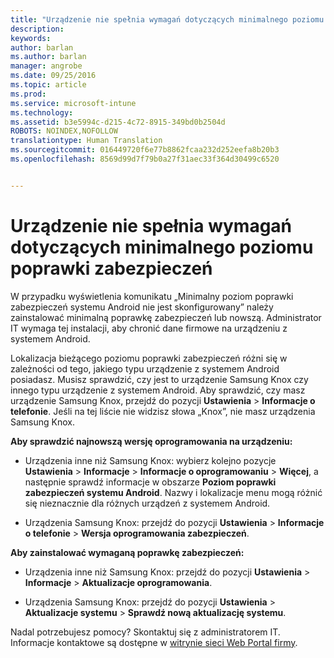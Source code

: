```yaml
---
title: "Urządzenie nie spełnia wymagań dotyczących minimalnego poziomu poprawki zabezpieczeń | Microsoft Intune"
description: 
keywords: 
author: barlan
ms.author: barlan
manager: angrobe
ms.date: 09/25/2016
ms.topic: article
ms.prod: 
ms.service: microsoft-intune
ms.technology: 
ms.assetid: b3e5994c-d215-4c72-8915-349bd0b2504d
ROBOTS: NOINDEX,NOFOLLOW
translationtype: Human Translation
ms.sourcegitcommit: 016449720f6e77b8862fcaa232d252eefa8b20b3
ms.openlocfilehash: 8569d99d7f79b0a27f31aec33f364d30499c6520


---
```


# Urządzenie nie spełnia wymagań dotyczących minimalnego poziomu poprawki zabezpieczeń

W przypadku wyświetlenia komunikatu „Minimalny poziom poprawki zabezpieczeń systemu Android nie jest skonfigurowany” należy zainstalować minimalną poprawkę zabezpieczeń lub nowszą. Administrator IT wymaga tej instalacji, aby chronić dane firmowe na urządzeniu z systemem Android.

Lokalizacja bieżącego poziomu poprawki zabezpieczeń różni się w zależności od tego, jakiego typu urządzenie z systemem Android posiadasz. Musisz sprawdzić, czy jest to urządzenie Samsung Knox czy innego typu urządzenie z systemem Android. Aby sprawdzić, czy masz urządzenie Samsung Knox, przejdź do pozycji **Ustawienia** > **Informacje o telefonie**. Jeśli na tej liście nie widzisz słowa „Knox”, nie masz urządzenia Samsung Knox.

**Aby sprawdzić najnowszą wersję oprogramowania na urządzeniu:**

- Urządzenia inne niż Samsung Knox: wybierz kolejno pozycje **Ustawienia** > **Informacje** > **Informacje o oprogramowaniu** > **Więcej**, a następnie sprawdź informacje w obszarze **Poziom poprawki zabezpieczeń systemu Android**. Nazwy i lokalizacje menu mogą różnić się nieznacznie dla różnych urządzeń z systemem Android.

- Urządzenia Samsung Knox: przejdź do pozycji **Ustawienia** > **Informacje o telefonie** > **Wersja oprogramowania zabezpieczeń**.

**Aby zainstalować wymaganą poprawkę zabezpieczeń:**

- Urządzenia inne niż Samsung Knox: przejdź do pozycji **Ustawienia** > **Informacje** > **Aktualizacje oprogramowania**.

- Urządzenia Samsung Knox: przejdź do pozycji **Ustawienia** > **Aktualizacje systemu** > **Sprawdź nową aktualizację systemu**.

Nadal potrzebujesz pomocy? Skontaktuj się z administratorem IT. Informacje kontaktowe są dostępne w [witrynie sieci Web Portal firmy](http://portal.manage.microsoft.com).



<!--HONumber=Oct16_HO2-->


